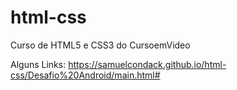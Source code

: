 # html-css
Curso de HTML5 e CSS3 do CursoemVideo

Alguns Links:
https://samuelcondack.github.io/html-css/Desafio%20Android/main.html#
